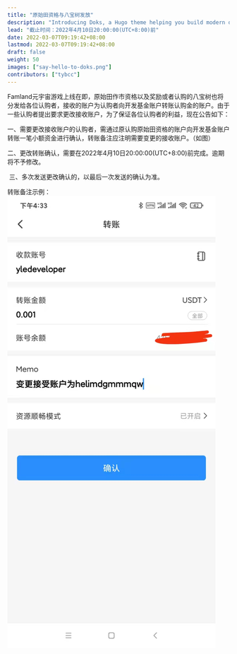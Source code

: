 ```yaml
---
title: "原始田资格与八宝树发放"
description: "Introducing Doks, a Hugo theme helping you build modern documentation websites that are secure, fast, and SEO-ready — by default."
lead: "截止时间：2022年4月10日20:00:00(UTC+8:00)前"
date: 2022-03-07T09:19:42+08:00
lastmod: 2022-03-07T09:19:42+08:00
draft: false
weight: 50
images: ["say-hello-to-doks.png"]
contributors: ["tybcc"]
---
```



​      Famland元宇宙游戏上线在即，原始田作市资格以及奖励或者认购的八宝树也将分发给各位认购者，接收的账户为认购者向开发基金账户转账认购金的账户。由于一些认购者提出要求更改接收账户，为了保证各位认购者的利益，现在公告如下：

​     一、需要更改接收账户的认购者，需通过原认购原始田资格的账户向开发基金账户转账一笔小额资金进行确认，转账备注应注明需要变更的接收账户。（如图）

​     二、更改转账确认，需要在2022年4月10日20:00:00(UTC+8:00)前完成。逾期将不予修改。

​     三、多次发送更改确认的，以最后一次发送的确认为准。

转账备注示例：
![lz01.jpg](lz01.jpg)
